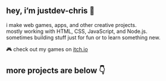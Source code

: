## hey, i’m justdev-chris 👋

i make web games, apps, and other creative projects.  
mostly working with HTML, CSS, JavaScript, and Node.js.  
sometimes building stuff just for fun or to learn something new.

🎮 check out my games on [itch.io](https://justdev-chris.itch.io/)

## more projects are below 👇

